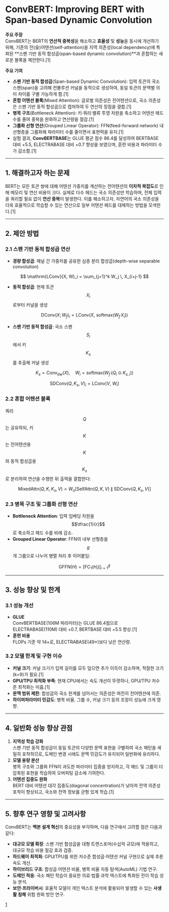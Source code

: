 # ConvBERT: Improving BERT with Span-based Dynamic Convolution

**주요 주장**  
ConvBERT는 BERT의 **연산적 중복성**을 해소하고 **효율성** 및 **성능**을 동시에 개선하기 위해, 기존의 전(全)어텐션(self-attention)을 지역 의존성(local dependency)에 특화된 **스팬 기반 동적 합성곱(span-based dynamic convolution)**과 혼합하는 새로운 블록을 제안한다.[1]

**주요 기여**  
- **스팬 기반 동적 합성곱**(Span-based Dynamic Convolution): 입력 토큰의 국소 스팬(span)을 고려해 컨볼루션 커널을 동적으로 생성하여, 동일 토큰의 문맥별 의미 차이를 구별 가능하게 함.[1]
- **혼합 어텐션 블록**(Mixed Attention): 글로벌 의존성은 전어텐션으로, 국소 의존성은 스팬 기반 동적 합성곱으로 캡처하여 두 연산의 장점을 결합.[1]
- **병목 구조**(Bottleneck Attention): 키·쿼리·밸류 투영 차원을 축소하고 어텐션 헤드 수를 줄여 중복을 완화하고 연산량을 절감.[1]
- **그룹화 선형 연산**(Grouped Linear Operator): FFN(feed-forward network) 내 선형층을 그룹화해 파라미터 수를 줄이면서 표현력을 유지.[1]
- 실험 결과, **ConvBERTBASE**는 GLUE 평균 점수 86.4를 달성하여 BERTBASE 대비 +5.5, ELECTRABASE 대비 +0.7 향상을 보였으며, 훈련 비용과 파라미터 수가 감소함.[1]

***

## 1. 해결하고자 하는 문제

BERT는 모든 토큰 쌍에 대해 어텐션 가중치를 계산하는 전어텐션의 **이차적 복잡도**로 인해 메모리 및 연산 비용이 크다. 실제로 다수 헤드는 국소 의존성만 학습하며, 전체 입력을 쿼리할 필요 없이 **연산 중복**이 발생한다. 이를 해소하고자, 자연어의 국소 의존성을 더욱 효율적으로 학습할 수 있는 연산으로 일부 어텐션 헤드를 대체하는 방법을 모색한다.[1]

***

## 2. 제안 방법

### 2.1 스팬 기반 동적 합성곱 연산

- **경량 합성곱**: 채널 간 가중치를 공유한 심층 분리 합성곱(depth-wise separable convolution)  

$$
    \mathrm{LConv}(X, W)_i = \sum_{j=1}^k W_j \, X_{i+j-1}
  $$
  
- **동적 합성곱**: 현재 토큰 $$X_i$$로부터 커널을 생성  

$$
    \mathrm{DConv}(X;W_f)_i = \mathrm{LConv}\bigl(X,\ \mathrm{softmax}(W_f\,X_i)\bigr)
  $$
  
- **스팬 기반 동적 합성곱**: 국소 스팬 $$S_i$$에서 키 $$K_s$$를 추출해 커널 생성  

$$
    K_s = \mathrm{Conv_{dw}}(X),\quad
    W_i = \mathrm{softmax}\bigl(W_f \,(Q_i \odot K_{s,i})\bigr)
  $$  

$$
    \mathrm{SDConv}(Q,K_s,V)_i = \mathrm{LConv}\bigl(V,\ W_i\bigr)
  $$

### 2.2 혼합 어텐션 블록

쿼리 $$Q$$는 공유하되, 키 $$K$$는 전어텐션용 $$K$$와 동적 합성곱용 $$K_s$$로 분리하여 연산을 수행한 뒤 출력을 결합한다:

$$
  \mathrm{MixedAttn}(Q,K,K_s,V)
  = W_o\bigl[\mathrm{SelfAttn}(Q,K,V)\;\|\;\mathrm{SDConv}(Q,K_s,V)\bigr]
$$

### 2.3 병목 구조 및 그룹화 선형 연산

- **Bottleneck Attention**: 입력 임베딩 차원을 $$\tfrac{1}{r}$$로 축소하고 헤드 수를 비례 감소.  
- **Grouped Linear Operator**: FFN의 내부 선형층을 $$g$$개 그룹으로 나누어 병렬 처리 후 이어붙임:

$$
    \mathrm{GFFN}(H) = \bigl[\mathrm{FC}_1(H_i)\bigr]_{i=1}^g
  $$

***

## 3. 성능 향상 및 한계

### 3.1 성능 개선  
- **GLUE**  
  ConvBERTBASE(106M 파라미터)는 GLUE 86.4점으로 ELECTRABASE(110M) 대비 +0.7, BERTBASE 대비 +5.5 향상.[1]
- **훈련 비용**  
  FLOPs 기준 약 14×로, ELECTRABASE(49×)보다 낮은 연산량.  

### 3.2 모델 한계 및 구현 이슈  
- **커널 크기**: 커널 크기가 입력 길이를 모두 덮으면 추가 이득이 감소하며, 적절한 크기(k=9)가 필요.[1]
- **GPU/TPU 최적화 부족**: 현재 CPU에서는 속도 개선이 뚜렷하나, GPU/TPU 저수준 최적화는 미흡.[1]
- **문맥 범위 제한**: 합성곱의 국소 한계를 넘어서는 의존성은 여전히 전어텐션에 의존.  
- **하이퍼파라미터 민감도**: 병목 비율, 그룹 수, 커널 크기 등의 조정이 성능에 크게 영향.

***

## 4. 일반화 성능 향상 관점

1. **지역성 학습 강화**  
   스팬 기반 동적 합성곱이 동일 토큰의 다양한 문맥 표현을 구별하여 국소 패턴을 세밀히 포착하므로, 도메인 변경 시에도 문맥 민감도가 유지되어 일반화에 유리하다.
2. **모델 용량 분산**  
   병목 구조와 그룹화 FFN이 과도한 파라미터 집중을 방지하고, 각 헤드 및 그룹이 더 압축된 표현을 학습하여 오버피팅 감소에 기여한다.
3. **어텐션 집중도 완화**  
   BERT 대비 어텐션 대각 집중도(diagonal concentration)가 낮아져 전역 의존성 포착이 향상되고, 국소와 전역 정보를 균형 있게 학습.[1]

***

## 5. 향후 연구 영향 및 고려사항

ConvBERT는 **백본 설계 혁신**의 중요성을 부각하며, 다음 연구에서 고려할 점은 다음과 같다:

- **대규모 모델 확장**: 스팬 기반 합성곱을 대형 트랜스포머(수십억 규모)에 적용하고, 대규모 학습 비용 절감 효과 검증.  
- **하드웨어 최적화**: GPU/TPU를 위한 저수준 합성곱·어텐션 커널 구현으로 실제 추론 속도 개선.  
- **하이브리드 구조**: 합성곱·어텐션 비율, 병목 비율 자동 탐색(AutoML) 기법 연구.  
- **도메인 적응**: 국소 패턴 학습이 중요한 의료·법률·과학 텍스트에 특화된 전이 학습 성능 분석.  
- **보안·프라이버시**: 효율적 모델이 개인 텍스트 분석에 활용되어 발생할 수 있는 **사생활 침해** 위험 완화 방안 연구.

[1](https://ppl-ai-file-upload.s3.amazonaws.com/web/direct-files/attachments/65988149/3e2d4e94-2586-45e6-b51d-716a4a7edd7b/2008.02496v3.pdf)
